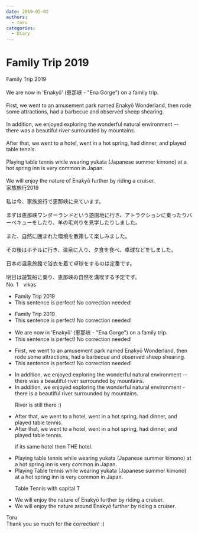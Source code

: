 ```yaml
---
date: 2019-05-02
authors:
  - toru
categories:
  - Diary
---
```


<h1 id="subject_show">Family Trip 2019</h1>
<div class="date" hidden>May 2, 2019 21:56</div>
<div id="post"><div id="body_show_ori">
Family Trip 2019<br/><br/>We are now in 'Enakyō' (恵那峡 - "Ena Gorge") on a family trip.<br/><br/>First, we went to an amusement park named Enakyō Wonderland, then rode some attractions, had a barbecue and observed sheep shearing.<br/><br/>In addition, we enjoyed exploring the wonderful natural environment -- there was a beautiful river surrounded by mountains.<br/><br/>After that, we went to a hotel, went in a hot spring, had dinner, and played table tennis.<br/><br/>Playing table tennis while wearing yukata (Japanese summer kimono) at a hot spring inn is very common in Japan.<br/><br/>We will enjoy the nature of Enakyō further by riding a cruiser.
</div></div>

<!-- more -->

<div id="post_ja"><div id="body_show_mo">
家族旅行2019<br/><br/>私は今、家族旅行で恵那峡に来ています。<br/><br/>まずは恵那峡ワンダーランドという遊園地に行き、アトラクションに乗ったりバーベキューをしたり、羊の毛刈りを見学したりしました。<br/><br/>また、自然に囲まれた環境を散策して楽しみました。<br/><br/>その後はホテルに行き、温泉に入り、夕食を食べ、卓球などをしました。<br/><br/>日本の温泉旅館で浴衣を着て卓球をするのは定番です。<br/><br/>明日は遊覧船に乗り、恵那峡の自然を満喫する予定です。
</div></div>
<div id="block"><div class="first_name"> No. 1　<span class="just_name">vikas</span></div><div id="block2">
<ul class="correction_field">
<li class="incorrect">Family Trip 2019</li>
<li class="corrected perfect">This sentence is perfect! No correction needed!</li>
</ul>
<ul class="correction_field">
<li class="incorrect">Family Trip 2019</li>
<li class="corrected perfect">This sentence is perfect! No correction needed!</li>
</ul>
<ul class="correction_field">
<li class="incorrect">We are now in 'Enakyō' (恵那峡 - "Ena Gorge") on a family trip.</li>
<li class="corrected perfect">This sentence is perfect! No correction needed!</li>
</ul>
<ul class="correction_field">
<li class="incorrect">First, we went to an amusement park named Enakyō Wonderland, then rode some attractions, had a barbecue and observed sheep shearing.</li>
<li class="corrected perfect">This sentence is perfect! No correction needed!</li>
</ul>
<ul class="correction_field">
<li class="incorrect">In addition, we enjoyed exploring the wonderful natural environment -- there was a beautiful river surrounded by mountains.</li>
<li class="corrected correct">
In addition, we enjoyed exploring the wonderful natural environment - there is a beautiful river surrounded by mountains.
<p class="correction_comment">River is still there :)</p>
</li>
</ul>
<ul class="correction_field">
<li class="incorrect">After that, we went to a hotel, went in a hot spring, had dinner, and played table tennis.</li>
<li class="corrected correct">
After that, we went to a hotel, went in a hot spring, had dinner, and played table tennis.
<p class="correction_comment">if its same hotel then THE hotel.</p>
</li>
</ul>
<ul class="correction_field">
<li class="incorrect">Playing table tennis while wearing yukata (Japanese summer kimono) at a hot spring inn is very common in Japan.</li>
<li class="corrected correct">
Playing Table tennis while wearing yukata (Japanese summer kimono) at a hot spring inn is very common in Japan.
<p class="correction_comment">Table Tennis with capital T</p>
</li>
</ul>
<ul class="correction_field">
<li class="incorrect">We will enjoy the nature of Enakyō further by riding a cruiser.</li>
<li class="corrected correct">
We will enjoy the nature around Enakyō further by riding a cruiser.
</li>
</ul>
</div><div class="name"><span class="just_name">Toru</span><br>
Thank you so much for the correction! :)
</div>
</div>
